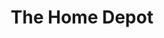---
title: "The Home Depot"
url: /las-vegas/the-home-depot-south-rainbow-boulevard/
shop: doityourself
---